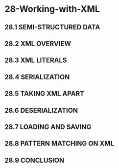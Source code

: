 # 28-Working-with-XML

## 28.1 SEMI-STRUCTURED DATA
## 28.2 XML OVERVIEW
## 28.3 XML LITERALS
## 28.4 SERIALIZATION
## 28.5 TAKING XML APART
## 28.6 DESERIALIZATION
## 28.7 LOADING AND SAVING
## 28.8 PATTERN MATCHING ON XML
## 28.9 CONCLUSION



